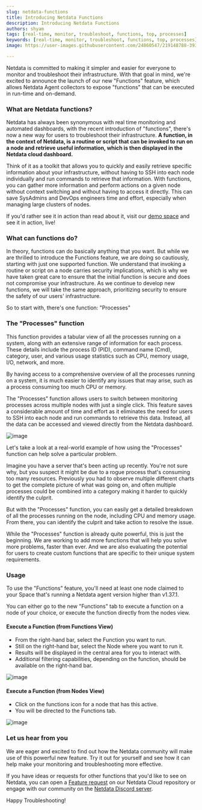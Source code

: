 ```yaml
---
slug: netdata-functions
title: Introducing Netdata Functions
description: Introducing Netdata Functions
authors: shyam
tags: [real-time, monitor, troubleshoot, functions, top, processes]
keywords: [real-time, monitor, troubleshoot, functions, top, processes]
image: https://user-images.githubusercontent.com/24860547/219148788-393d42d3-ef34-43bd-bb8b-e612246923c5.png

---
```


Netdata is committed to making it simpler and easier for everyone to monitor and troubleshoot their infrastructure. With that goal in mind, we're excited to announce the launch of our new "Functions" feature, which allows Netdata Agent collectors to expose "functions" that can be executed in run-time and on-demand.

<!--truncate-->

### What are Netdata functions?

Netdata has always been synonymous with real time monitoring and automated dashboards, with the recent introduction of "functions", there's now a new way for users to troubleshoot their infrastructure. **A function, in the context of Netdata, is a routine or script that can be invoked to run on a node and retrieve useful information, which is then displayed in the Netdata cloud dashboard.**

Think of it as a toolkit that allows you to quickly and easily retrieve specific information about your infrastructure, without having to SSH into each node individually and run commands to retrieve that information. With functions, you can gather more information and perform actions on a given node without context switching and without having to access it directly. This can save SysAdmins and DevOps engineers time and effort, especially when managing large clusters of nodes.

If you'd rather see it in action than read about it, visit our [demo space](https://app.netdata.cloud/spaces/netdata-demo/rooms/all-nodes/functions) and see it in action, live!

### What can functions do? 

In theory, functions can do basically anything that you want. But while we are thrilled to introduce the Functions feature, we are doing so cautiously, starting with just one supported function. We understand that invoking a routine or script on a node carries security implications, which is why we have taken great care to ensure that the initial function is secure and does not compromise your infrastructure. As we continue to develop new functions, we will take the same approach, prioritizing security to ensure the safety of our users' infrastructure.

So to start with, there's one function: "Processes"

### The "Processes" function

This function provides a tabular view of all the processes running on a system, along with an extensive range of information for each process. These details include the process ID (PID), command name (Cmd), category, user, and various usage statistics such as CPU, memory usage, I/O, network, and more.

By having access to a comprehensive overview of all the processes running on a system, it is much easier to identify any issues that may arise, such as a process consuming too much CPU or memory. 

The "Processes" function allows users to switch between monitoring processes across multiple nodes with just a single click. This feature saves a considerable amount of time and effort as it eliminates the need for users to SSH into each node and run commands to retrieve this data. Instead, all the data can be accessed and viewed directly from the Netdata dashboard.

![image](https://user-images.githubusercontent.com/24860547/219148788-393d42d3-ef34-43bd-bb8b-e612246923c5.png)

Let's take a look at a real-world example of how using the "Processes" function can help solve a particular problem.

Imagine you have a server that's been acting up recently. You're not sure why, but you suspect it might be due to a rogue process that's consuming too many resources. Previously you had to observe multiple different charts to get the complete picture of what was going on, and often multiple processes could be combined into a category making it harder to quickly identify the culprit. 

But with the "Processes" function, you can easily get a detailed breakdown of all the processes running on the node, including CPU and memory usage. From there, you can identify the culprit and take action to resolve the issue.

While the "Processes" function is already quite powerful, this is just the beginning. We are working to add more functions that will help you solve more problems, faster than ever. And we are also evaluating the potential for users to create custom functions that are specific to their unique system requirements.

### Usage

To use the "Functions" feature, you'll need at least one node claimed to your Space that's running a Netdata agent version higher than v1.37.1. 

You can either go to the new "Functions" tab to execute a function on a node of your choice, or execute the function directly from the nodes view.

#### Execute a Function (from Functions View)
- From the right-hand bar, select the Function you want to run.
- Still on the right-hand bar, select the Node where you want to run it.
- Results will be displayed in the central area for you to interact with.
- Additional filtering capabilities, depending on the function, should be available on the right-hand bar.

![image](https://user-images.githubusercontent.com/24860547/219151974-6d8b46ea-2692-4b42-9c26-2d0a0885ad42.png)

#### Execute a Function (from Nodes View)
- Click on the functions icon for a node that has this active.
- You will be directed to the Functions tab.

![image](https://user-images.githubusercontent.com/24860547/219152335-a8330e09-d7be-44d5-9a3a-af539f5cc855.png)

### Let us hear from you

We are eager and excited to find out how the Netdata community will make use of this powerful new feature. Try it out for yourself and see how it can help make your monitoring and troubleshooting more effective.

If you have ideas or requests for other functions that you'd like to see on Netdata, you can open a [Feature request](https://github.com/netdata/netdata-cloud/issues/new?assignees=&labels=feature+request%2Cneeds+triage&template=FEAT_REQUEST.yml&title=%5BFeat%5D%3A+) on our Netdata Cloud repository or engage with our community on the [Netdata Discord server](https://discord.com/invite/mPZ6WZKKG2).

Happy Troubleshooting!
